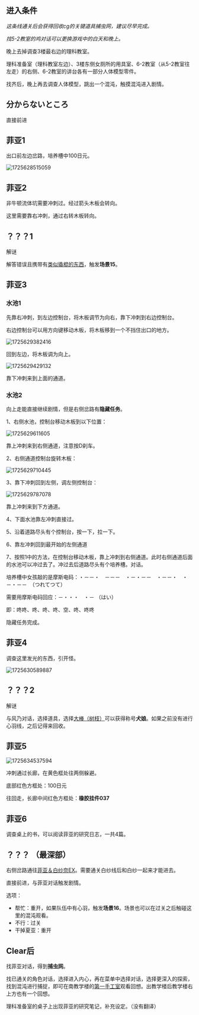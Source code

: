 ## 进入条件

*这条线通关后会获得回收cg的关键道具捕虫网，建议尽早完成。*

*找5-2教室的鸡对话可以更换游戏中的白天和晚上。*

晚上去掉调查3楼最右边的理科教室。

理科准备室（理科教室左边）、3楼东侧女厕所的用具室、6-2教室（从5-2教室往左走）的右侧、6-2教室的讲台各有一部分人体模型零件。

找齐后，晚上再去调查人体模型，跳出一个混沌，触摸混沌进入剧情。

## 分からないところ

直接前进

## 菲亚1

出口前左边岔路，培养槽中100日元。

![1725628515059](image/07菲亚/1725628515059.png)

## 菲亚2

非牛顿流体坑需要冲刺过。经过箭头木板会转向。

这里需要靠右冲刺，通过右转木板转向。

## ？？？1

解谜

解答错误且携带有[类似撬棍的东西](03千子.md)，触发**场景15**。

## 菲亚3

### 水池1

先靠右冲刺，到左边控制台，将木板调节为向右，靠下冲刺到右边控制台。

右边控制台可以用方向键移动木板，将木板移到一个不挡住出口的地方。

![1725629382416](image/07菲亚/1725629382416.png)

回到左边，将木板调为向上。

![1725629429132](image/07菲亚/1725629429132.png)

靠下冲刺来到上面的通道。

### 水池2

向上走能直接继续剧情，但是右侧岔路有**隐藏任务**。

1、右侧水池，控制台移动木板到以下位置：

![1725629611605](image/07菲亚/1725629611605.png)

靠上冲刺来到右侧通道，注意按D刹车。

2、右侧通道控制台旋转木板：

![1725629710445](image/07菲亚/1725629710445.png)

3、靠下冲刺回到左侧，调左侧控制台：

![1725629787078](image/07菲亚/1725629787078.png)

靠上冲刺来到下方通道。

4、下面水池靠左冲刺直接过。

5、沿着道路尽头有个控制台，按一下，拉一下。

6、靠左冲刺回到最开始的左侧通道

7、按照1中的方法，在控制台移动木板，靠上冲刺到右侧通道。此时右侧通道后面的水池可以冲过去了。冲过去后道路尽头有个培养槽。对话。

培养槽中女孩敲的是摩斯电码：・－－・　－－－　・－・－－　・－－・　・－・－－　（つれてつて）

需要用摩斯电码回应：－・・・　・－ （はい）

即：咚咚、咚、咚、咚、空、咚、咚咚

隐藏任务完成。

## 菲亚4

调查这里发光的东西，引开怪。

![1725630589887](image/07菲亚/1725630589887.png)

## ？？？2

解谜

与风乃对话，选择道具，选择[大棒（树枝）](10心羽.md)可以获得称号**犬娘**。如果之前没有进行心羽线，之后记得来回收。

## 菲亚5

![1725634537594](image/07菲亚/1725634537594.png)

冲刺通过长廊，在黄色框处往两侧躲避。

底部红色方框处：100日元

往回走，长廊中间红色方框处：**橡胶挂件037**

## 菲亚6

调查桌上的书，可以阅读菲亚的研究日志，一共4篇。

## ？？？ （最深部）

右侧岔路通往[菲亚＆白纱奈EX](09菲亚&白纱奈EX.md)。需要通关白纱线后和白纱一起来才能进去。

直接前进，与菲亚对话触发剧情。

选项：

- 帮忙：重开，如果队伍中有心羽，触发**场景16**。场景也可以在过关之后触碰这里的混沌观看。
- 不行：过关
- 干掉夏亚：重开

## Clear后

找菲亚对话，得到**捕虫网**。

找已通关的角色对话，选择进入内心，再在菜单中选择对话，选择更深入的探索，找到混沌进行捕捉，即可在南教学楼的[第一手工室](06出教学楼剧情.md)观看回想。出教学楼后教学楼右上方也有一个回想。

理科准备室的桌子上出现菲亚的研究笔记，补充设定。（没有翻译）
